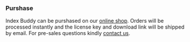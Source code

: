 ### **Purshase**
Index Buddy can be purshased on our [online shop](https://gsoftwarelab.com/shop/). Orders will be processed instantly and the license key and download link will be shipped by email. For pre-sales questions kindly [contact us](https://gsoftwarelab.com/contact-us/).
